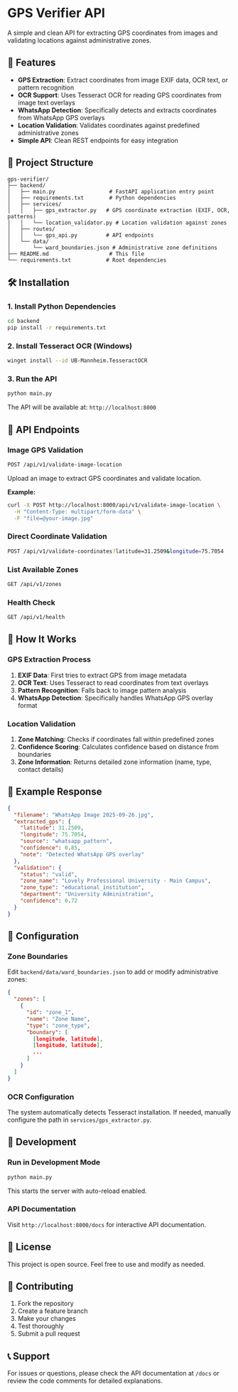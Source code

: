# GPS Verifier API

A simple and clean API for extracting GPS coordinates from images and validating locations against administrative zones.

## 🚀 Features

- **GPS Extraction**: Extract coordinates from image EXIF data, OCR text, or pattern recognition
- **OCR Support**: Uses Tesseract OCR for reading GPS coordinates from image text overlays
- **WhatsApp Detection**: Specifically detects and extracts coordinates from WhatsApp GPS overlays
- **Location Validation**: Validates coordinates against predefined administrative zones
- **Simple API**: Clean REST endpoints for easy integration

## 📁 Project Structure

```
gps-verifier/
├── backend/
│   ├── main.py                 # FastAPI application entry point
│   ├── requirements.txt        # Python dependencies
│   ├── services/
│   │   ├── gps_extractor.py   # GPS coordinate extraction (EXIF, OCR, patterns)
│   │   └── location_validator.py # Location validation against zones
│   ├── routes/
│   │   └── gps_api.py         # API endpoints
│   └── data/
│       └── ward_boundaries.json # Administrative zone definitions
├── README.md                   # This file
└── requirements.txt           # Root dependencies
```

## 🛠️ Installation

### 1. Install Python Dependencies
```bash
cd backend
pip install -r requirements.txt
```

### 2. Install Tesseract OCR (Windows)
```bash
winget install --id UB-Mannheim.TesseractOCR
```

### 3. Run the API
```bash
python main.py
```

The API will be available at: `http://localhost:8000`

## 🔌 API Endpoints

### Image GPS Validation
```bash
POST /api/v1/validate-image-location
```
Upload an image to extract GPS coordinates and validate location.

**Example:**
```bash
curl -X POST http://localhost:8000/api/v1/validate-image-location \
  -H "Content-Type: multipart/form-data" \
  -F "file=@your-image.jpg"
```

### Direct Coordinate Validation
```bash
POST /api/v1/validate-coordinates?latitude=31.2509&longitude=75.7054
```

### List Available Zones
```bash
GET /api/v1/zones
```

### Health Check
```bash
GET /api/v1/health
```

## 📖 How It Works

### GPS Extraction Process
1. **EXIF Data**: First tries to extract GPS from image metadata
2. **OCR Text**: Uses Tesseract to read coordinates from text overlays
3. **Pattern Recognition**: Falls back to image pattern analysis
4. **WhatsApp Detection**: Specifically handles WhatsApp GPS overlay format

### Location Validation
1. **Zone Matching**: Checks if coordinates fall within predefined zones
2. **Confidence Scoring**: Calculates confidence based on distance from boundaries
3. **Zone Information**: Returns detailed zone information (name, type, contact details)

## 🧪 Example Response

```json
{
  "filename": "WhatsApp Image 2025-09-26.jpg",
  "extracted_gps": {
    "latitude": 31.2509,
    "longitude": 75.7054,
    "source": "whatsapp_pattern",
    "confidence": 0.85,
    "note": "Detected WhatsApp GPS overlay"
  },
  "validation": {
    "status": "valid",
    "zone_name": "Lovely Professional University - Main Campus",
    "zone_type": "educational_institution",
    "department": "University Administration",
    "confidence": 0.72
  }
}
```

## 🔧 Configuration

### Zone Boundaries
Edit `backend/data/ward_boundaries.json` to add or modify administrative zones:

```json
{
  "zones": [
    {
      "id": "zone_1",
      "name": "Zone Name",
      "type": "zone_type",
      "boundary": [
        [longitude, latitude],
        [longitude, latitude],
        ...
      ]
    }
  ]
}
```

### OCR Configuration
The system automatically detects Tesseract installation. If needed, manually configure the path in `services/gps_extractor.py`.

## 🚦 Development

### Run in Development Mode
```bash
python main.py
```
This starts the server with auto-reload enabled.

### API Documentation
Visit `http://localhost:8000/docs` for interactive API documentation.

## 📝 License

This project is open source. Feel free to use and modify as needed.

## 🤝 Contributing

1. Fork the repository
2. Create a feature branch
3. Make your changes
4. Test thoroughly
5. Submit a pull request

## 📞 Support

For issues or questions, please check the API documentation at `/docs` or review the code comments for detailed explanations.